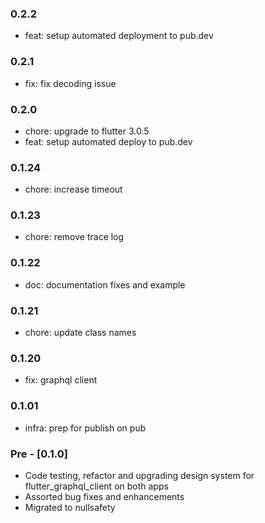 ### 0.2.2

- feat: setup automated deployment to pub.dev

### 0.2.1

- fix: fix decoding issue

### 0.2.0

- chore: upgrade to flutter 3.0.5
- feat: setup automated deploy to pub.dev

### 0.1.24

- chore: increase timeout

### 0.1.23

- chore: remove trace log

### 0.1.22

- doc: documentation fixes and example

### 0.1.21

- chore: update class names

### 0.1.20

- fix: graphql client

### 0.1.01

- infra: prep for publish on pub

### Pre - [0.1.0]

- Code testing, refactor and upgrading design system for flutter_graphql_client on both apps
- Assorted bug fixes and enhancements
- Migrated to nullsafety
